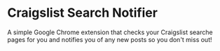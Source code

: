 # Craigslist Search Notifier

A simple Google Chrome extension that checks your 
Craigslist searche pages for you and notifies you of any new posts so you don't
miss out!

